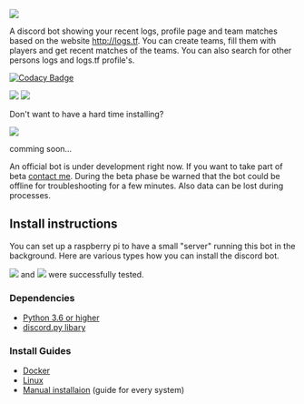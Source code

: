 ![](https://image.jimcdn.com/app/cms/image/transf/none/path/s7a796ecadbf7bd45/image/i971200078c801228/version/1518474229/image.png)

A discord bot showing your recent logs, profile page and team matches based on the website http://logs.tf. You can create teams, fill them with players and get recent matches of the teams. You can also search for other persons logs and logs.tf profile's.

[![Codacy Badge](https://api.codacy.com/project/badge/Grade/7bdca2c5c8ae4568924f7d0814364ffa)](https://app.codacy.com/app/callfeeld/logs.tf-discord-bot?utm_source=github.com&utm_medium=referral&utm_content=callFEELD/logs.tf-discord-bot&utm_campaign=Badge_Grade_Dashboard)


[![](https://image.jimcdn.com/app/cms/image/transf/dimension=234x10000:format=png/path/s7a796ecadbf7bd45/image/i0cec09af71753cd0/version/1518475074/image.png)](https://github.com/callFEELD/logs.tf-discord-bot/blob/master/docs/Commands.md)
[![](https://image.jimcdn.com/app/cms/image/transf/dimension=230x10000:format=png/path/s7a796ecadbf7bd45/image/i9e494036347e1de1/version/1518475106/image.png)](https://github.com/callFEELD/logs.tf-discord-bot/wiki)



Don't want to have a hard time installing?

![](https://image.jimcdn.com/app/cms/image/transf/dimension=500x10000:format=png/path/s7a796ecadbf7bd45/image/i26e3855a94297c9f/version/1530651637/image.png)

comming soon...

An official bot is under development right now. If you want to take part of beta [contact me](https://steamcommunity.com/id/callFEELD). During the beta phase be warned that the bot could be offline for troubleshooting for a few minutes. Also data can be lost during processes.


## Install instructions
You can set up a raspberry pi to have a small "server" running this bot in the background. Here are various types how you can install the discord bot.

![](https://cdn1.iconfinder.com/data/icons/logos-brands-1/24/logo_brand_brands_logos_microsoft_windows-24.png)
and 
![](https://cdn1.iconfinder.com/data/icons/logos-brands-1/24/logo_brand_brands_logos_linux-24.png) were successfully tested.

### Dependencies
- [Python 3.6 or higher](https://www.python.org/)
- [discord.py libary](https://github.com/Rapptz/discord.py)

### Install Guides
- [Docker](https://github.com/callFEELD/logs.tf-discord-bot/blob/master/docs/DockerInstallation.md)
- [Linux](https://github.com/callFEELD/logs.tf-discord-bot/blob/master/docs/LinuxInstallation.md)
- [Manual installaion](https://github.com/callFEELD/logs.tf-discord-bot/blob/master/docs/ManualInstallation.md) (guide for every system)
